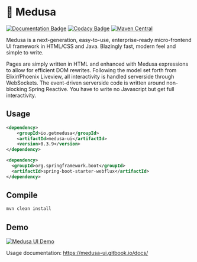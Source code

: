 # 🦑 Medusa
[![Documentation Badge](https://img.shields.io/badge/Documentation-medusa--ui.gitbook.io%2Fdocs-informational)](https://medusa-ui.gitbook.io/docs/) [![Codacy Badge](https://app.codacy.com/project/badge/Grade/c59176d4e2a34a50924afa14165071ba?branch=rewrite-1.0.0)](https://www.codacy.com/gh/medusa-ui/medusa/dashboard?utm_source=github.com&amp;utm_medium=referral&amp;utm_content=medusa-ui/medusa&amp;utm_campaign=Badge_Grade)
[![Maven Central](https://maven-badges.herokuapp.com/maven-central/io.getmedusa/medusa-ui/badge.svg)](https://maven-badges.herokuapp.com/maven-central/io.getmedusa/medusa-ui)

Medusa is a next-generation, easy-to-use, enterprise-ready micro-frontend UI framework in HTML/CSS and Java. Blazingly fast, modern feel and simple to write.

Pages are simply written in HTML and enhanced with Medusa expressions to allow for efficient DOM rewrites. Following the model set forth from Elixir/Phoenix Liveview, all interactivity is handled serverside through WebSockets. The event-driven serverside code is written around non-blocking Spring Reactive. You have to write no Javascript but get full interactivity.

## Usage
```xml
<dependency>
    <groupId>io.getmedusa</groupId>
    <artifactId>medusa-ui</artifactId>
    <version>0.3.9</version>
</dependency>

<dependency>
  <groupId>org.springframework.boot</groupId>
  <artifactId>spring-boot-starter-webflux</artifactId>
</dependency>
```

## Compile
```xml
mvn clean install
```

## Demo

[![Medusa UI Demo](https://yt-embed.herokuapp.com/embed?v=bbZO1FgLSUY)](https://www.youtube.com/watch?v=bbZO1FgLSUY)

Usage documentation: https://medusa-ui.gitbook.io/docs/
